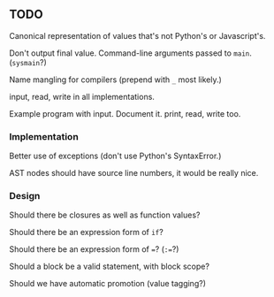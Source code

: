 TODO
----

Canonical representation of values that's not Python's or Javascript's.

Don't output final value.  Command-line arguments passed to `main`.  (`sysmain`?)

Name mangling for compilers (prepend with `_` most likely.)

input, read, write in all implementations.

Example program with input.  Document it.  print, read, write too.

### Implementation ###

Better use of exceptions (don't use Python's SyntaxError.)

AST nodes should have source line numbers, it would be really nice.

### Design ###

Should there be closures as well as function values?

Should there be an expression form of `if`?

Should there be an expression form of `=`?  (`:=`?)

Should a block be a valid statement, with block scope?

Should we have automatic promotion (value tagging?)
